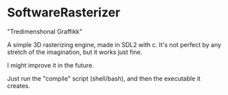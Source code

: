 # SoftwareRasterizer

"Tredimenshonal Graffikk" 

A simple 3D rasterizing engine, made in SDL2 with c. 
It's not perfect by any stretch of the imagination,
but it works just fine.

I might improve it in the future.

Just run the "compile" script (shell/bash), 
and then the executable it creates.
